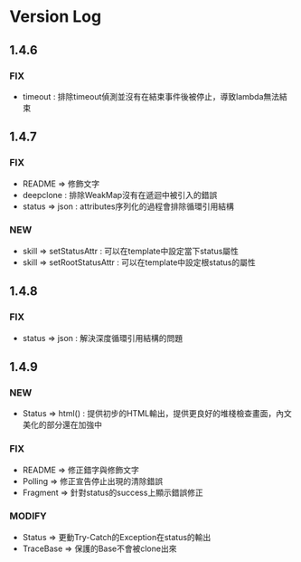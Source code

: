 # Version Log

## 1.4.6

### FIX

* timeout : 排除timeout偵測並沒有在結束事件後被停止，導致lambda無法結束

## 1.4.7

### FIX

* README => 修飾文字
* deepclone : 排除WeakMap沒有在遞迴中被引入的錯誤
* status => json : attributes序列化的過程會排除循環引用結構

### NEW

* skill => setStatusAttr : 可以在template中設定當下status屬性
* skill => setRootStatusAttr : 可以在template中設定根status的屬性

## 1.4.8

### FIX

* status => json : 解決深度循環引用結構的問題

## 1.4.9

### NEW

* Status => html() : 提供初步的HTML輸出，提供更良好的堆棧檢查畫面，內文美化的部分還在加強中

### FIX

* README => 修正錯字與修飾文字
* Polling => 修正宣告停止出現的清除錯誤
* Fragment => 針對status的success上顯示錯誤修正 

### MODIFY

* Status => 更動Try-Catch的Exception在status的輸出
* TraceBase => 保護的Base不會被clone出來
